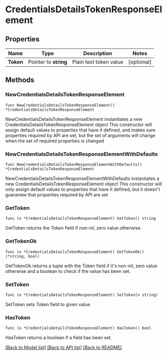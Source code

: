 # CredentialsDetailsTokenResponseElement

## Properties

Name | Type | Description | Notes
------------ | ------------- | ------------- | -------------
**Token** | Pointer to **string** | Plain text token value | [optional] 

## Methods

### NewCredentialsDetailsTokenResponseElement

`func NewCredentialsDetailsTokenResponseElement() *CredentialsDetailsTokenResponseElement`

NewCredentialsDetailsTokenResponseElement instantiates a new CredentialsDetailsTokenResponseElement object
This constructor will assign default values to properties that have it defined,
and makes sure properties required by API are set, but the set of arguments
will change when the set of required properties is changed

### NewCredentialsDetailsTokenResponseElementWithDefaults

`func NewCredentialsDetailsTokenResponseElementWithDefaults() *CredentialsDetailsTokenResponseElement`

NewCredentialsDetailsTokenResponseElementWithDefaults instantiates a new CredentialsDetailsTokenResponseElement object
This constructor will only assign default values to properties that have it defined,
but it doesn't guarantee that properties required by API are set

### GetToken

`func (o *CredentialsDetailsTokenResponseElement) GetToken() string`

GetToken returns the Token field if non-nil, zero value otherwise.

### GetTokenOk

`func (o *CredentialsDetailsTokenResponseElement) GetTokenOk() (*string, bool)`

GetTokenOk returns a tuple with the Token field if it's non-nil, zero value otherwise
and a boolean to check if the value has been set.

### SetToken

`func (o *CredentialsDetailsTokenResponseElement) SetToken(v string)`

SetToken sets Token field to given value.

### HasToken

`func (o *CredentialsDetailsTokenResponseElement) HasToken() bool`

HasToken returns a boolean if a field has been set.


[[Back to Model list]](../README.md#documentation-for-models) [[Back to API list]](../README.md#documentation-for-api-endpoints) [[Back to README]](../README.md)



